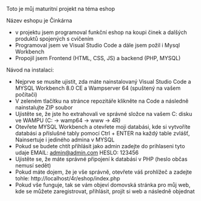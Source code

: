 Toto je můj maturitní projekt na téma eshop

Název eshopu je Činkárna
 - v projektu jsem programoval funkční eshop na koupi činek a dalšých produktů spojených s cvičením
 - Programoval jsem ve Visual Studio Code a dále jsem požil i Mysql Workbench
 - Propojil jsem Frontend (HTML, CSS, JS) a backend (PHP, MYSQL)

Návod na instalaci:
 - Nejprve se musíte ujistit, zda máte nainstalovaný Visual Studio Code a MYSQL Workbench 8.0 CE a Wampserver 64 (spuštený na vašem počítači)
 - V zeleném tlačítku na stránce repozitáře klikněte na Code a následně nainstalujte ZIP soubor
 - Ujistěte se, že jste ho extrahovali ve správné složce na vašem C: disku ve WAMPU (C: -> wamp64 -> www -> 4R)
 - Otevřete MYSQL Workbench a otevřete moji databási, kde si vytvoříte databási a příslušné tably pomocí Ctrl + ENTER na každý table zvlášť, Nainsertuje i jediného admina v MYSQL
 - Pokud se budete chtít přihlásit jako admin zadejte do prihlaseni tyto udaje EMAIL: admin@admin.com HESLO: 123456
 - Ujistěte se, že máte správné připojení k databási v PHP (heslo občas nemusí sedět)
 - Pokud máte dojem, že je vše správně, otevřete váš prohlížeč a zadejte tohle: http://localhost/4r/eshop/index.php
 - Pokud vše funguje, tak se vám objeví domovská stránka pro můj web, kde se můžete zaregistrovat, přihlásit, projít si web a následně objednat 

